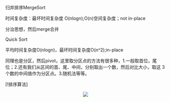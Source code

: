 归并排序MergeSort

时间复杂度：最坏时间复杂度 O(nlogn);O(n)空间复杂度；not in-place

分治思想，然后merge合并


Quick Sort

平均时间复杂度O(nlogn)，最坏时间复杂度O(n^2);in-place

同理也是分区，然后pivot，这里取分区点的方法有很多种，1.一般取首位，尾位；2.还有我们从区间的首、尾、中间，分别取出一个数，然后对比大小，取这 3 个数的中间值作为分区点。3.随机法等等。


[!排序算法]<div align="center"><img src="https://static001.geekbang.org/resource/image/1f/fd/1f6ef7e0a5365d6e9d68f0ccc71755fd.jpg" /></div><br>
